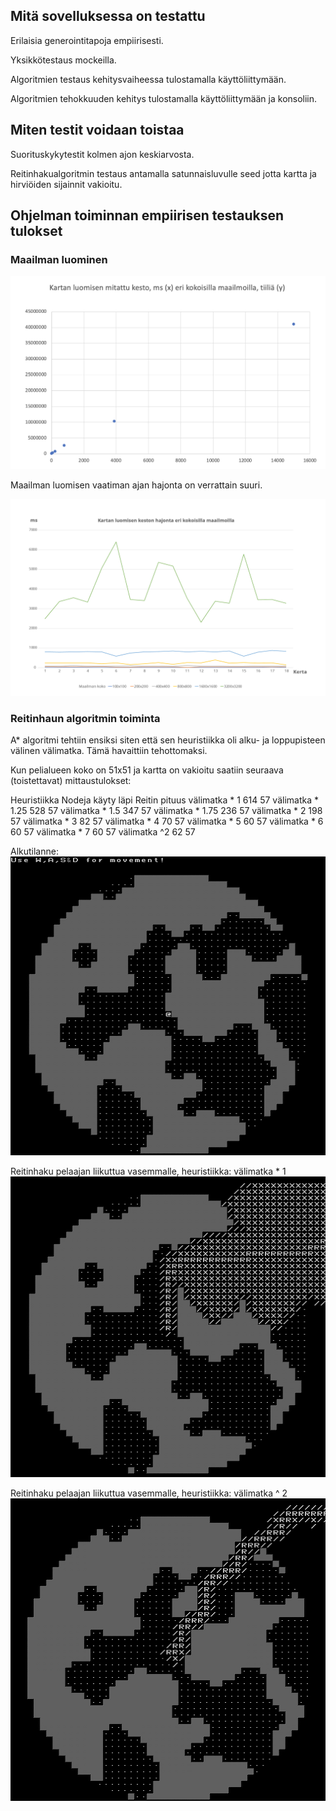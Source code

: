 ## Mitä sovelluksessa on testattu

Erilaisia generointitapoja empiirisesti.

Yksikkötestaus mockeilla.

Algoritmien testaus kehitysvaiheessa tulostamalla käyttöliittymään.

Algoritmien tehokkuuden kehitys tulostamalla käyttöliittymään ja konsoliin.



## Miten testit voidaan toistaa

Suorituskykytestit kolmen ajon keskiarvosta.

Reitinhakualgoritmin testaus antamalla satunnaisluvulle seed jotta kartta ja hirviöiden sijainnit vakioitu.


## Ohjelman toiminnan empiirisen testauksen tulokset



### Maailman luominen

![Kartan luomisen kesto eri kokoisilla maailmoilla](https://github.com/juhoaj/tiralabra-tractus/blob/master/documentation/mittaukset/graafi4.png)

Maailman luomisen vaatiman ajan hajonta on verrattain suuri.

![Kartan luomisen keston hajonta eri kokoisilla maailmoilla](https://github.com/juhoaj/tiralabra-tractus/blob/master/documentation/mittaukset/graafi2.png)



### Reitinhaun algoritmin toiminta

A* algoritmi tehtiin ensiksi siten että sen heuristiikka oli alku- ja loppupisteen välinen välimatka. Tämä havaittiin tehottomaksi.

Kun pelialueen koko on 51x51 ja kartta on vakioitu saatiin seuraava (toistettavat) mittaustulokset:

Heuristiikka        Nodeja käyty läpi       Reitin pituus
välimatka * 1       614                     57
välimatka * 1.25    528                     57
välimatka * 1.5     347                     57
välimatka * 1.75    236                     57
välimatka * 2       198                     57
välimatka * 3       82                      57
välimatka * 4       70                      57
välimatka * 5       60                      57
välimatka * 6       60                      57
välimatka * 7       60                      57
välimatka ^2        62                      57                      

Alkutilanne:
![Heuristiikka: välimatka * 1](https://github.com/juhoaj/tiralabra-tractus/blob/master/documentation/mittaukset/reitinhaku/51x51-alku.png)

Reitinhaku pelaajan liikuttua vasemmalle, heuristiikka: välimatka * 1
![Heuristiikka: välimatka * 1](https://github.com/juhoaj/tiralabra-tractus/blob/master/documentation/mittaukset/reitinhaku/51x51-1.png)

Reitinhaku pelaajan liikuttua vasemmalle, heuristiikka: välimatka ^ 2
![Heuristiikka: välimatka ^ 2](https://github.com/juhoaj/tiralabra-tractus/blob/master/documentation/mittaukset/reitinhaku/51x51-potenssi.png)

